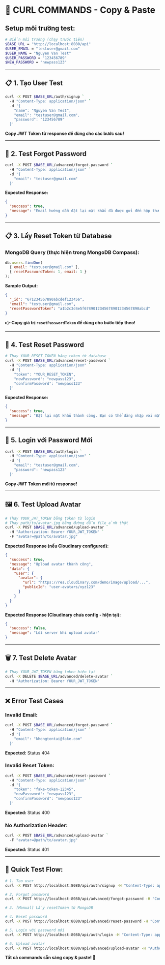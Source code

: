 # 🚀 CURL COMMANDS - Copy & Paste

## **Setup môi trường test:**

```bash
# Biến môi trường (chạy trước tiên)
$BASE_URL = "http://localhost:8080/api"
$USER_EMAIL = "testuser@gmail.com"
$USER_NAME = "Nguyen Van Test"
$USER_PASSWORD = "123456789"
$NEW_PASSWORD = "newpass123"
```

---

## **📋 1. Tạo User Test**

```bash
curl -X POST $BASE_URL/auth/signup `
  -H "Content-Type: application/json" `
  -d '{
    "name": "Nguyen Van Test",
    "email": "testuser@gmail.com",
    "password": "123456789"
  }'
```

**Copy JWT Token từ response để dùng cho các bước sau!**

---

## **🔐 2. Test Forgot Password**

```bash
curl -X POST $BASE_URL/advanced/forgot-password `
  -H "Content-Type: application/json" `
  -d '{
    "email": "testuser@gmail.com"
  }'
```

**Expected Response:**

```json
{
  "success": true,
  "message": "Email hướng dẫn đặt lại mật khẩu đã được gửi đến hộp thư của bạn"
}
```

---

## **📋 3. Lấy Reset Token từ Database**

### **MongoDB Query (thực hiện trong MongoDB Compass):**

```javascript
db.users.findOne(
  { email: "testuser@gmail.com" },
  { resetPasswordToken: 1, email: 1 }
);
```

**Sample Output:**

```json
{
  "_id": "671234567890abcdef123456",
  "email": "testuser@gmail.com",
  "resetPasswordToken": "a1b2c3d4e5f6789012345678901234567890abcd"
}
```

**👉 Copy giá trị `resetPasswordToken` để dùng cho bước tiếp theo!**

---

## **🔄 4. Test Reset Password**

```bash
# Thay YOUR_RESET_TOKEN bằng token từ database
curl -X POST $BASE_URL/advanced/reset-password `
  -H "Content-Type: application/json" `
  -d '{
    "token": "YOUR_RESET_TOKEN",
    "newPassword": "newpass123",
    "confirmPassword": "newpass123"
  }'
```

**Expected Response:**

```json
{
  "success": true,
  "message": "Đặt lại mật khẩu thành công. Bạn có thể đăng nhập với mật khẩu mới"
}
```

---

## **🔑 5. Login với Password Mới**

```bash
curl -X POST $BASE_URL/auth/login `
  -H "Content-Type: application/json" `
  -d '{
    "email": "testuser@gmail.com",
    "password": "newpass123"
  }'
```

**Copy JWT Token mới từ response!**

---

## **🖼️ 6. Test Upload Avatar**

```bash
# Thay YOUR_JWT_TOKEN bằng token từ login
# Thay path/to/avatar.jpg bằng đường dẫn file ảnh thật
curl -X POST $BASE_URL/advanced/upload-avatar `
  -H "Authorization: Bearer YOUR_JWT_TOKEN" `
  -F "avatar=@path/to/avatar.jpg"
```

**Expected Response (nếu Cloudinary configured):**

```json
{
  "success": true,
  "message": "Upload avatar thành công",
  "data": {
    "user": {
      "avatar": {
        "url": "https://res.cloudinary.com/demo/image/upload/...",
        "publicId": "user-avatars/xyz123"
      }
    }
  }
}
```

**Expected Response (Cloudinary chưa config - hiện tại):**

```json
{
  "success": false,
  "message": "Lỗi server khi upload avatar"
}
```

---

## **🗑️ 7. Test Delete Avatar**

```bash
# Thay YOUR_JWT_TOKEN bằng token hiện tại
curl -X DELETE $BASE_URL/advanced/delete-avatar `
  -H "Authorization: Bearer YOUR_JWT_TOKEN"
```

---

## **❌ Error Test Cases**

### **Invalid Email:**

```bash
curl -X POST $BASE_URL/advanced/forgot-password `
  -H "Content-Type: application/json" `
  -d '{
    "email": "khongtontai@fake.com"
  }'
```

**Expected:** Status 404

### **Invalid Reset Token:**

```bash
curl -X POST $BASE_URL/advanced/reset-password `
  -H "Content-Type: application/json" `
  -d '{
    "token": "fake-token-12345",
    "newPassword": "newpass123",
    "confirmPassword": "newpass123"
  }'
```

**Expected:** Status 400

### **No Authorization Header:**

```bash
curl -X POST $BASE_URL/advanced/upload-avatar `
  -F "avatar=@path/to/avatar.jpg"
```

**Expected:** Status 401

---

## **🎯 Quick Test Flow:**

```bash
# 1. Tạo user
curl -X POST http://localhost:8080/api/auth/signup -H "Content-Type: application/json" -d '{"name": "Test User", "email": "test@test.com", "password": "123456789"}'

# 2. Forgot password
curl -X POST http://localhost:8080/api/advanced/forgot-password -H "Content-Type: application/json" -d '{"email": "test@test.com"}'

# 3. [Manual] Lấy resetToken từ MongoDB

# 4. Reset password
curl -X POST http://localhost:8080/api/advanced/reset-password -H "Content-Type: application/json" -d '{"token": "RESET_TOKEN", "newPassword": "newpass123", "confirmPassword": "newpass123"}'

# 5. Login với password mới
curl -X POST http://localhost:8080/api/auth/login -H "Content-Type: application/json" -d '{"email": "test@test.com", "password": "newpass123"}'

# 6. Upload avatar
curl -X POST http://localhost:8080/api/advanced/upload-avatar -H "Authorization: Bearer JWT_TOKEN" -F "avatar=@avatar.jpg"
```

**Tất cả commands sẵn sàng copy & paste! 🚀**
